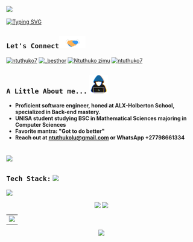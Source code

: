 <div align="left">

  ![](https://komarev.com/ghpvc/?username=ntuthukolu&style=plastic&color=red&label=PROFILE+VIEWS)

[![Typing SVG](https://readme-typing-svg.demolab.com?font=fira+code&duration=1500&pause=1500&color=15C50F&background=194C6900&width=440&height=55&lines=Hey+gang!+Pleased+to+meet+you;My+name's+Ntuthuko%2Can+Adept+Back-End+Dev;Software+Alumnus%40ALX_Africa;Thanks+for+dropping+by)](https://git.io/typing-svg)

## <b>`Let's Connect`</b><img src="https://github.com/0xAbdulKhalid/0xAbdulKhalid/raw/main/assets/mdImages/handshake.gif" width ="70">
<p > 
<p align="left">
<a href="https://www.youtube.com/channel/UC_VKMHt1kIZCqXTJqYJRyYg
" target="blank"><img align="center" src="https://raw.githubusercontent.com/rahuldkjain/github-profile-readme-generator/master/src/images/icons/Social/youtube.svg" alt="ntuthuko7" height="40" width="50" /></a>
<a href="https://instagram.com/ntuthukozimu" target="blank"><img align="center" src="https://raw.githubusercontent.com/rahuldkjain/github-profile-readme-generator/master/src/images/icons/Social/instagram.svg" alt="_besthor" height="40" width="50" /></a>
<a href="https://www.linkedin.com/in/ntuthuko-zimu-7b5a97207/
" target="blank"><img align="center" src="https://raw.githubusercontent.com/rahuldkjain/github-profile-readme-generator/master/src/images/icons/Social/linked-in-alt.svg" alt="Ntuthuko zimu" height="40" width="50" /></a>
<a href="https://twitter.com/ntuthukolu" target="blank"><img align="center" src="https://raw.githubusercontent.com/rahuldkjain/github-profile-readme-generator/master/src/images/icons/Social/twitter.svg" alt="ntuthuko7" height="40" width="50" /></a>
</p>

## <b>`A Little About me...`</b> <picture><img src = "https://github.com/0xAbdulKhalid/0xAbdulKhalid/raw/main/assets/mdImages/about_me.gif" width = 50px></picture>
- **Proficient software engineer, honed at ALX-Holberton School, specialized in Back-end mastery.**
- **UNISA student studying BSC in Mathematical Sciences majoring in Computer Sciences**
- **Favorite mantra: "Got to do better"**
- **Reach out at ntuthukolu@gmail.com or WhatsApp +27798661334**

#
![](https://img.freepik.com/free-vector/hacker-operating-laptop-cartoon-icon-illustration-technology-icon-concept-isolated-flat-cartoon-style_138676-2387.jpg?t=st=1717617722~exp=1717621322~hmac=6df0cc354fbfa45ad0f0d9f9a3e023545ab56979d558d8205360614d508252fa&w=740)

## <b> `Tech Stack:`  </b><img src="https://media2.giphy.com/media/QssGEmpkyEOhBCb7e1/giphy.gif?cid=ecf05e47a0n3gi1bfqntqmob8g9aid1oyj2wr3ds3mg700bl&rid=giphy.gif" width ="30">
<p align="left">
  <a href="https://skillicons.dev">
    <img src="https://skillicons.dev/icons?i=python,c,csharp,bootstrap,js,nodejs,express,django,mysql,mongodb,docker,nginx,redis,html,css,tailwind,vim,bash,git,linux,Kubernetes&perline=13" />
  </a>
</p>


<p align="center">
 
  <img height="180em" src="https://github-readme-stats.vercel.app/api?username=ntuthukolu&show_icons=true&count_private=true&theme=merko&text_color=c9cacc&icon_color=2bbc8a&bg_color=1d1f21" />
  <img height="180em" src="https://github-readme-stats.vercel.app/api/top-langs/?layout=compact&username=ntuthukolu&theme=merko&text_color=c9cacc&icon_color=2bbc8a&bg_color=1d1f21" />
</p> 

<div align="center">
    <table>
      <tr>
        <td>
          <a href="http://www.github.com/ntuthukolu"><img src="https://github-readme-streak-stats.herokuapp.com/?user=ntuthukolu&stroke=ffffff&background=188f5f&ring=5BCDEC&fire=5BCDEC&currStreakNum=ffffff&currStreakLabel=5BCDEC&sideNums=ffffff&sideLabels=ffffff&dates=ffffff&hide_border=true" /></a>
         </td>
      </tr>
  </table>
</div>


<div id="header" align="center">
  <img src="https://media0.giphy.com/media/v1.Y2lkPTc5MGI3NjExazVoOWttb3U1c2JvcWYyODJ6ZTd5cHJiZzEzb2R5cXViMWhoMDczZCZlcD12MV9pbnRlcm5hbF9naWZfYnlfaWQmY3Q9Zw/CcwLAV11cALh3OuEJ5/giphy.gif" />
</div>
